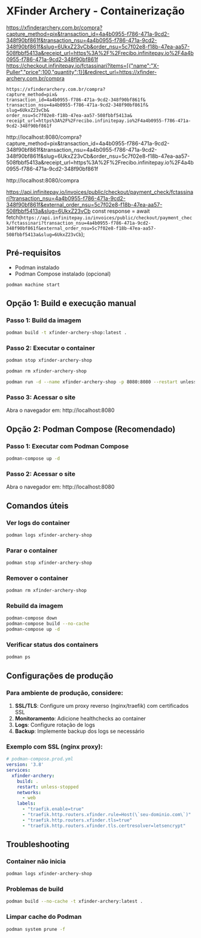 # XFinder Archery - Containerização


https://xfinderarchery.com.br/compra?capture_method=pix&transaction_id=4a4b0955-f786-471a-9cd2-348f90bf861f&transaction_nsu=4a4b0955-f786-471a-9cd2-348f90bf861f&slug=6UkxZ23vCb&order_nsu=5c7f02e8-f18b-47ea-aa57-508fbbf5413a&receipt_url=https%3A%2F%2Frecibo.infinitepay.io%2F4a4b0955-f786-471a-9cd2-348f90bf861f
https://checkout.infinitepay.io/fctassinari?items=[{"name":"X-Puller","price":100,"quantity":1}]&redirect_url=https://xfinder-archery.com.br/compra

```
https://xfinderarchery.com.br/compra?
capture_method=pix&
transaction_id=4a4b0955-f786-471a-9cd2-348f90bf861f&
transaction_nsu=4a4b0955-f786-471a-9cd2-348f90bf861f&
slug=6UkxZ23vCb&
order_nsu=5c7f02e8-f18b-47ea-aa57-508fbbf5413a&
receipt_url=https%3A%2F%2Frecibo.infinitepay.io%2F4a4b0955-f786-471a-9cd2-348f90bf861f
```

http://localhost:8080/compra?capture_method=pix&transaction_id=4a4b0955-f786-471a-9cd2-348f90bf861f&transaction_nsu=4a4b0955-f786-471a-9cd2-348f90bf861f&slug=6UkxZ23vCb&order_nsu=5c7f02e8-f18b-47ea-aa57-508fbbf5413a&receipt_url=https%3A%2F%2Frecibo.infinitepay.io%2F4a4b0955-f786-471a-9cd2-348f90bf861f

http://localhost:8080/compra


https://api.infinitepay.io/invoices/public/checkout/payment_check/fctassinari?transaction_nsu=4a4b0955-f786-471a-9cd2-348f90bf861f&external_order_nsu=5c7f02e8-f18b-47ea-aa57-508fbbf5413a&slug=6UkxZ23vCb
const response = await fetch(`https://api.infinitepay.io/invoices/public/checkout/payment_check/fctassinari?transaction_nsu=4a4b0955-f786-471a-9cd2-348f90bf861f&external_order_nsu=5c7f02e8-f18b-47ea-aa57-508fbbf5413a&slug=6UkxZ23vCb`);



## Pré-requisitos
- Podman instalado
- Podman Compose instalado (opcional)

```bash
podman machine start
```


## Opção 1: Build e execução manual

### Passo 1: Build da imagem
```bash
podman build -t xfinder-archery-shop:latest .
```

### Passo 2: Executar o container
```bash
podman stop xfinder-archery-shop
```
```bash
podman rm xfinder-archery-shop
```
```bash
podman run -d --name xfinder-archery-shop -p 8080:8080 --restart unless-stopped xfinder-archery-shop:latest
```

### Passo 3: Acessar o site
Abra o navegador em: http://localhost:8080

## Opção 2: Podman Compose (Recomendado)

### Passo 1: Executar com Podman Compose
```bash
podman-compose up -d
```

### Passo 2: Acessar o site
Abra o navegador em: http://localhost:8080

## Comandos úteis

### Ver logs do container
```bash
podman logs xfinder-archery-shop
```

### Parar o container
```bash
podman stop xfinder-archery-shop
```

### Remover o container
```bash
podman rm xfinder-archery-shop
```

### Rebuild da imagem
```bash
podman-compose down
podman-compose build --no-cache
podman-compose up -d
```

### Verificar status dos containers
```bash
podman ps
```

## Configurações de produção

### Para ambiente de produção, considere:
1. **SSL/TLS**: Configure um proxy reverso (nginx/traefik) com certificados SSL
2. **Monitoramento**: Adicione healthchecks ao container
3. **Logs**: Configure rotação de logs
4. **Backup**: Implemente backup dos logs se necessário

### Exemplo com SSL (nginx proxy):
```yaml
# podman-compose.prod.yml
version: '3.8'
services:
  xfinder-archery:
    build: .
    restart: unless-stopped
    networks:
      - web
    labels:
      - "traefik.enable=true"
      - "traefik.http.routers.xfinder.rule=Host(\`seu-dominio.com\`)"
      - "traefik.http.routers.xfinder.tls=true"
      - "traefik.http.routers.xfinder.tls.certresolver=letsencrypt"
```

## Troubleshooting

### Container não inicia
```bash
podman logs xfinder-archery-shop
```

### Problemas de build
```bash
podman build --no-cache -t xfinder-archery:latest .
```

### Limpar cache do Podman
```bash
podman system prune -f
```
